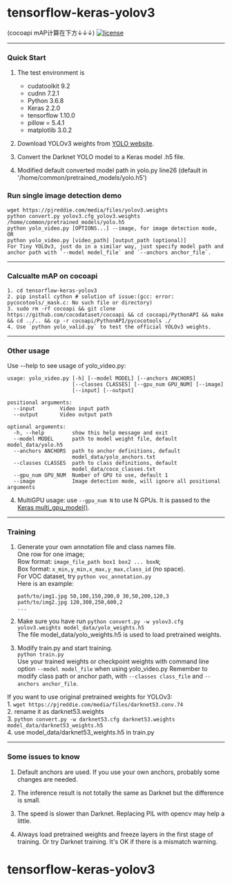 # tensorflow-keras-yolov3
(cocoapi mAP计算在下方↓↓↓)
[![license](https://img.shields.io/github/license/mashape/apistatus.svg)](LICENSE)

---

### Quick Start

1. The test environment is
    - cudatoolkit  9.2
    - cudnn 7.2.1
    - Python 3.6.8
    - Keras 2.2.0
    - tensorflow 1.10.0
    - pillow = 5.4.1
    - matplotlib 3.0.2

2. Download YOLOv3 weights from [YOLO website](http://pjreddie.com/darknet/yolo/).
3. Convert the Darknet YOLO model to a Keras model .h5 file. 
4. Modified default converted model path in yolo.py line26 (default in '/home/common/pretrained_models/yolo.h5')

### Run single image detection demo
```
wget https://pjreddie.com/media/files/yolov3.weights
python convert.py yolov3.cfg yolov3.weights /home/common/pretrained_models/yolo.h5
python yolo_video.py [OPTIONS...] --image, for image detection mode, OR
python yolo_video.py [video_path] [output_path (optional)]
For Tiny YOLOv3, just do in a similar way, just specify model path and anchor path with `--model model_file` and `--anchors anchor_file`.
```
---
### Calcualte mAP on cocoapi
```
1. cd tensorflow-keras-yolov3
2. pip install cython # solution of issue:(gcc: error: pycocotools/_mask.c: No such file or directory)
3. sudo rm -rf cocoapi && git clone https://github.com/cocodataset/cocoapi && cd cocoapi/PythonAPI && make && cd ../.. && cp -r cocoapi/PythonAPI/pycocotools ./
4. Use `python yolo_valid.py` to test the official YOLOv3 weights.
```

---
### Other usage
Use --help to see usage of yolo_video.py:
```
usage: yolo_video.py [-h] [--model MODEL] [--anchors ANCHORS]
                     [--classes CLASSES] [--gpu_num GPU_NUM] [--image]
                     [--input] [--output]

positional arguments:
  --input        Video input path
  --output       Video output path

optional arguments:
  -h, --help         show this help message and exit
  --model MODEL      path to model weight file, default model_data/yolo.h5
  --anchors ANCHORS  path to anchor definitions, default
                     model_data/yolo_anchors.txt
  --classes CLASSES  path to class definitions, default
                     model_data/coco_classes.txt
  --gpu_num GPU_NUM  Number of GPU to use, default 1
  --image            Image detection mode, will ignore all positional arguments
```
4. MultiGPU usage: use `--gpu_num N` to use N GPUs. It is passed to the [Keras multi_gpu_model()](https://keras.io/utils/#multi_gpu_model).
---
### Training

1. Generate your own annotation file and class names file.  
    One row for one image;  
    Row format: `image_file_path box1 box2 ... boxN`;  
    Box format: `x_min,y_min,x_max,y_max,class_id` (no space).  
    For VOC dataset, try `python voc_annotation.py`  
    Here is an example:
    ```
    path/to/img1.jpg 50,100,150,200,0 30,50,200,120,3
    path/to/img2.jpg 120,300,250,600,2
    ...
    ```

2. Make sure you have run `python convert.py -w yolov3.cfg yolov3.weights model_data/yolo_weights.h5`  
    The file model_data/yolo_weights.h5 is used to load pretrained weights.

3. Modify train.py and start training.  
    `python train.py`  
    Use your trained weights or checkpoint weights with command line option `--model model_file` when using yolo_video.py
    Remember to modify class path or anchor path, with `--classes class_file` and `--anchors anchor_file`.

If you want to use original pretrained weights for YOLOv3:  
    1. `wget https://pjreddie.com/media/files/darknet53.conv.74`  
    2. rename it as darknet53.weights  
    3. `python convert.py -w darknet53.cfg darknet53.weights model_data/darknet53_weights.h5`  
    4. use model_data/darknet53_weights.h5 in train.py

---
### Some issues to know



1. Default anchors are used. If you use your own anchors, probably some changes are needed.

2. The inference result is not totally the same as Darknet but the difference is small.

3. The speed is slower than Darknet. Replacing PIL with opencv may help a little.

4. Always load pretrained weights and freeze layers in the first stage of training. Or try Darknet training. It's OK if there is a mismatch warning.


# tensorflow-keras-yolov3
